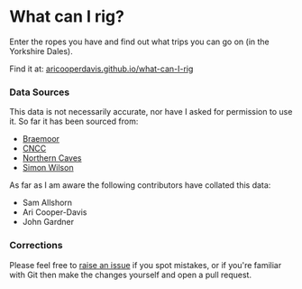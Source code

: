 # What can I rig?
Enter the ropes you have and find out what trips you can go on (in the Yorkshire Dales).

Find it at: [aricooperdavis.github.io/what-can-I-rig](https://aricooperdavis.github.io/what-can-I-rig/)

### Data Sources
This data is not necessarily accurate, nor have I asked for permission to use it. So far it has been sourced from:

- [Braemoor](https://www.braemoor.co.uk/caving/pitchlengths.txt)
- [CNCC](https://cncc.org.uk)
- [Northern Caves](https://northerncaves.co.uk/)
- [Simon Wilson](http://resinanchor.co.uk/6.html)

As far as I am aware the following contributors have collated this data:

- Sam Allshorn
- Ari Cooper-Davis
- John Gardner

### Corrections
Please feel free to [raise an issue](https://github.com/aricooperdavis/what-can-I-rig/issues) if you spot mistakes, or if you're familiar with Git then make the changes yourself and open a pull request.
